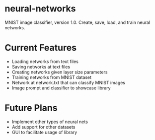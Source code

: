 # neural-networks
MNIST image classifier, version 1.0. Create, save, load, and train neural networks.

# Current Features #
* Loading networks from text files
* Saving networks at text files
* Creating networks given layer size parameters
* Training networks from MNIST dataset
* Network at network.txt that can classify MNIST images
* Image prompt and classifier to showcase library

# Future Plans #
* Implement other types of neural nets
* Add support for other datasets
* GUI to facilitate usage of library
